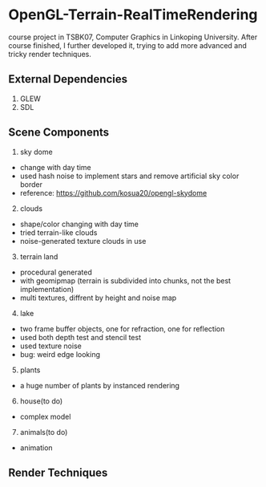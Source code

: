 # OpenGL-Terrain-RealTimeRendering
course project in TSBK07, Computer Graphics in Linkoping University. After course finished, I further developed it, trying to add more advanced and tricky render techniques.

## External Dependencies

1. GLEW
2. SDL

## Scene Components

1. sky dome
* change with day time
* used hash noise to implement stars and remove artificial sky color border
* reference: https://github.com/kosua20/opengl-skydome

2. clouds
* shape/color changing with day time
* tried terrain-like clouds
* noise-generated texture clouds in use

3. terrain land
* procedural generated
* with geomipmap (terrain is subdivided into chunks, not the best implementation)
* multi textures, diffrent by height and noise map

4. lake
* two frame buffer objects, one for refraction, one for reflection
* used both depth test and stencil test
* used texture noise
* bug: weird edge looking

5. plants
* a huge number of plants by instanced rendering

6. house(to do)
* complex model

7. animals(to do)
* animation

## Render Techniques
